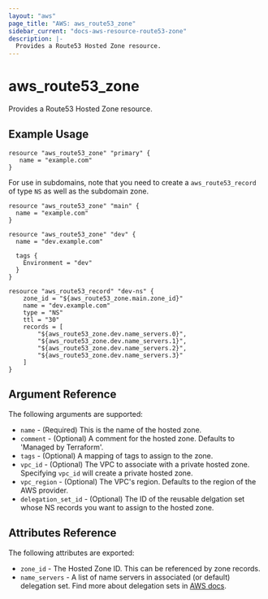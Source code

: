 ```yaml
---
layout: "aws"
page_title: "AWS: aws_route53_zone"
sidebar_current: "docs-aws-resource-route53-zone"
description: |-
  Provides a Route53 Hosted Zone resource.
---
```


# aws\_route53\_zone

Provides a Route53 Hosted Zone resource.

## Example Usage

```
resource "aws_route53_zone" "primary" {
   name = "example.com"
}
```

For use in subdomains, note that you need to create a
`aws_route53_record` of type `NS` as well as the subdomain
zone.

```
resource "aws_route53_zone" "main" {
  name = "example.com"
}

resource "aws_route53_zone" "dev" {
  name = "dev.example.com"

  tags {
    Environment = "dev"
  }
}

resource "aws_route53_record" "dev-ns" {
    zone_id = "${aws_route53_zone.main.zone_id}"
    name = "dev.example.com"
    type = "NS"
    ttl = "30"
    records = [
        "${aws_route53_zone.dev.name_servers.0}",
        "${aws_route53_zone.dev.name_servers.1}",
        "${aws_route53_zone.dev.name_servers.2}",
        "${aws_route53_zone.dev.name_servers.3}"
    ]
}
```

## Argument Reference

The following arguments are supported:

* `name` - (Required) This is the name of the hosted zone.
* `comment` - (Optional) A comment for the hosted zone. Defaults to 'Managed by Terraform'.
* `tags` - (Optional) A mapping of tags to assign to the zone.
* `vpc_id` - (Optional) The VPC to associate with a private hosted zone. Specifying `vpc_id` will create a private hosted zone.
* `vpc_region` - (Optional) The VPC's region. Defaults to the region of the AWS provider.
* `delegation_set_id` - (Optional) The ID of the reusable delgation set whose NS records you want to assign to the hosted zone.

## Attributes Reference

The following attributes are exported:

* `zone_id` - The Hosted Zone ID. This can be referenced by zone records.
* `name_servers` - A list of name servers in associated (or default) delegation set.
  Find more about delegation sets in [AWS docs](https://docs.aws.amazon.com/Route53/latest/APIReference/actions-on-reusable-delegation-sets.html).
